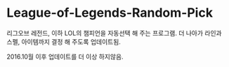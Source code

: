 # League-of-Legends-Random-Pick

리그오브 레전드, 이하 LOL의 챔피언을 자동선택 해 주는 프로그램.
더 나아가 라인과 스펠, 아이템까지 결정 해 주도록 업데이트됨.

2016.10월 이후 업데이트를 더 이상 하지않음.
